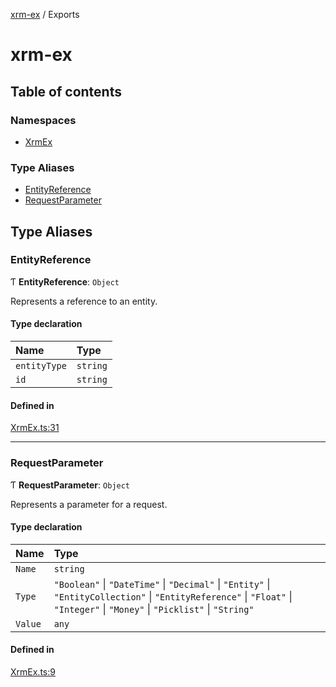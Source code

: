 [xrm-ex](README.md) / Exports

# xrm-ex

## Table of contents

### Namespaces

- [XrmEx](modules/XrmEx.md)

### Type Aliases

- [EntityReference](modules.md#entityreference)
- [RequestParameter](modules.md#requestparameter)

## Type Aliases

### EntityReference

Ƭ **EntityReference**: `Object`

Represents a reference to an entity.

#### Type declaration

| Name | Type |
| :------ | :------ |
| `entityType` | `string` |
| `id` | `string` |

#### Defined in

[XrmEx.ts:31](https://github.com/zucccerberg/Xrm-Ex/blob/6795b36/src/XrmEx.ts#L31)

___

### RequestParameter

Ƭ **RequestParameter**: `Object`

Represents a parameter for a request.

#### Type declaration

| Name | Type |
| :------ | :------ |
| `Name` | `string` |
| `Type` | ``"Boolean"`` \| ``"DateTime"`` \| ``"Decimal"`` \| ``"Entity"`` \| ``"EntityCollection"`` \| ``"EntityReference"`` \| ``"Float"`` \| ``"Integer"`` \| ``"Money"`` \| ``"Picklist"`` \| ``"String"`` |
| `Value` | `any` |

#### Defined in

[XrmEx.ts:9](https://github.com/zucccerberg/Xrm-Ex/blob/6795b36/src/XrmEx.ts#L9)
